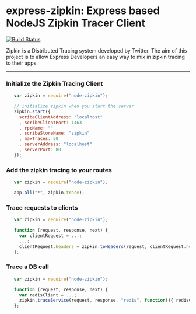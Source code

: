 # express-zipkin: Express based NodeJS Zipkin Tracer Client

[![Build Status](https://secure.travis-ci.org/eodgooch/node-zipkin.png?branch=master)](http://travis-ci.org/eodgooch/node-zipkin)

Zipkin is a Distributed Tracing system developed by Twitter. The aim of this project is to allow Express Developers an
easy way to mix in zipkin tracing to their apps.

---

### Initialize the Zipkin Tracing Client
```javascript
   var zipkin = require("node-zipkin");

   // initialize zipkin when you start the server
   zipkin.start({
     scribeClientAddress: "localhost"
     , scribeClientPort: 1463
     , rpcName: ""
     , scribeStoreName: "zipkin"
     , maxTraces: 50
     , serverAddress: "localhost"
     , serverPort: 80
   });
```

### Add the zipkin tracing to your routes
```javascript
   var zipkin = require("node-zipkin");

   app.all("*", zipkin.trace);
```

### Trace requests to clients
```javascript
   var zipkin = require("node-zipkin");

   function (request, response, next) {
     var clientRequest = ...;
     ...;
     clientRequest.headers = zipkin.toHeaders(request, clientRequest.headers);
   };
```

### Trace a DB call
```javascript
   var zipkin = require("node-zipkin");

   function (request, response, next) {
     var redisClient = ...;
     zipkin.traceService(request, response, "redis", function(){ redisClient.get("myKey") }, next);
   };
```